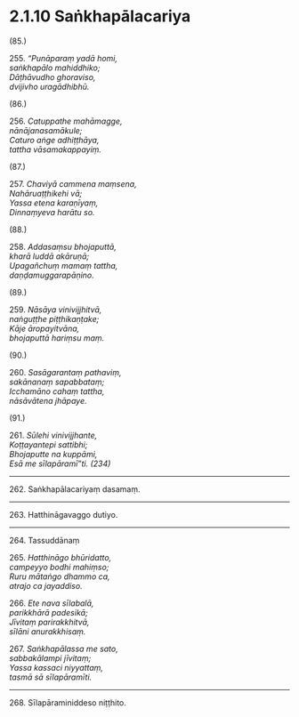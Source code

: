 

# 2.1.10 Saṅkhapālacariya




(85.)

255\. _“Punāparaṃ yadā homi,_  
_saṅkhapālo mahiddhiko;_  
_Dāṭhāvudho ghoraviso,_  
_dvijivho uragādhibhū._  


(86.)

256\. _Catuppathe mahāmagge,_  
_nānājanasamākule;_  
_Caturo aṅge adhiṭṭhāya,_  
_tattha vāsamakappayiṃ._  


(87.)

257\. _Chaviyā cammena maṃsena,_  
_Nahāruaṭṭhikehi vā;_  
_Yassa etena karaṇīyaṃ,_  
_Dinnaṃyeva harātu so._  


(88.)

258\. _Addasaṃsu bhojaputtā,_  
_kharā luddā akāruṇā;_  
_Upagañchuṃ mamaṃ tattha,_  
_daṇḍamuggarapāṇino._  


(89.)

259\. _Nāsāya vinivijjhitvā,_  
_naṅguṭṭhe piṭṭhikaṇṭake;_  
_Kāje āropayitvāna,_  
_bhojaputtā hariṃsu maṃ._  


(90.)

260\. _Sasāgarantaṃ pathaviṃ,_  
_sakānanaṃ sapabbataṃ;_  
_Icchamāno cahaṃ tattha,_  
_nāsāvātena jhāpaye._  


(91.)

261\. _Sūlehi vinivijjhante,_  
_Koṭṭayantepi sattibhi;_  
_Bhojaputte na kuppāmi,_  
_Esā me sīlapāramī”ti. (234)_  


---

262\. Saṅkhapālacariyaṃ dasamaṃ.



---

263\. Hatthināgavaggo dutiyo.



---

264\. Tassuddānaṃ



265\. _Hatthināgo bhūridatto,_  
_campeyyo bodhi mahiṃso;_  
_Ruru mātaṅgo dhammo ca,_  
_atrajo ca jayaddiso._  


266\. _Ete nava sīlabalā,_  
_parikkhārā padesikā;_  
_Jīvitaṃ parirakkhitvā,_  
_sīlāni anurakkhisaṃ._  


267\. _Saṅkhapālassa me sato,_  
_sabbakālampi jīvitaṃ;_  
_Yassa kassaci niyyattaṃ,_  
_tasmā sā sīlapāramīti._  


---

268\. Sīlapāraminiddeso niṭṭhito.





